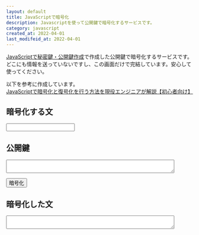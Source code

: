 ```yaml
---
layout: default
title: JavaScriptで暗号化
description: Javascriptを使って公開鍵で暗号化するサービスです。
category: javascript
created_at: 2022-04-01
last_modifeid_at: 2022-04-01
---
```

<script src="https://cdn.jsdelivr.net/gh/mtaketani113/cryptico@1.0.1/cryptico.min.js"></script> 

<script type="text/JavaScript">
  
  $(function(){

    $("#crypt").click(() => {
      let planText = $("#planText").val();
      let publicKey = $("#publicKey").val();

      var encryptionResult = cryptico.encrypt(planText, publicKey);
      $("#encryptText").val(encryptionResult.cipher);
    });
  });

</script>

[JavaScriptで秘密鍵・公開鍵作成](/it/javascript/javascriptRSA.html)で作成した公開鍵で暗号化するサービスです。
どこにも情報を送っていないですし、この画面だけで完結しています。安心して使ってください。

以下を参考に作成しています。  
[JavaScriptで暗号化と復号化を行う方法を現役エンジニアが解説【初心者向け】](https://techacademy.jp/magazine/21244)

## 暗号化する文

<input type="text" id="planText"/>

## 公開鍵

<textarea id="publicKey" style="width: 90%;"></textarea>

<button id="crypt">暗号化</button>

## 暗号化した文

<textarea readonly id="encryptText" style="width: 90%;"></textarea>